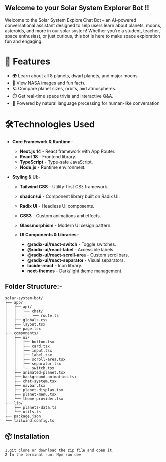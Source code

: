 ## Welcome to your Solar System  Explorer Bot !!
Welcome to the Solar System Explore Chat Bot – an AI-powered conversational assistant designed to help users learn about planets, moons, asteroids, and more in our solar system! Whether you're a student, teacher, space enthusiast, or just curious, this bot is here to make space exploration fun and engaging.

# 🚀 Features
- 🌍 Learn about all 8 planets, dwarf planets, and major moons.
-  📸 View NASA images and fun facts.
-  🪐 Compare planet sizes, orbits, and atmospheres.
-  ⏱️ Get real-time space trivia and interactive Q&A.
-  🧠 Powered by natural language processing for human-like conversation

# 🛠️Technologies Used

- **Core Framework & Runtime**:-
  - **Next.js 14** - React framework with App Router.
   - **React 18** - Frontend library.
   - **TypeScript** - Type-safe JavaScript.
   - **Node.js** - Runtime environment.
  
      
- **Styling & UI**:-
  - **Tailwind CSS** - Utility-first CSS framework.
  - **shadcn/ui** - Component library built on Radix UI.
  - **Radix UI** - Headless UI components.
  - **CSS3** - Custom animations and effects.
  - **Glassmorphism** - Modern UI design pattern.
 
  - **UI Components & Libraries**:-
    - **@radix-ui/react-switch** - Toggle switches.
    - **@radix-ui/react-label** - Accessible labels.
    - **@radix-ui/react-scroll-area** - Custom scrollbars.
    - **@radix-ui/react-separator** - Visual separators.
    - **lucide-react** - Icon library.
    - **next-themes** - Dark/light theme management.
       

## Folder Structure:-
```
solar-system-bot/
├── app/
│   ├── api/
│   │   └── chat/
│   │       └── route.ts
│   ├── globals.css
│   ├── layout.tsx
│   └── page.tsx
├── components/
│   ├── ui/
│   │   ├── button.tsx
│   │   ├── card.tsx
│   │   ├── input.tsx
│   │   ├── label.tsx
│   │   ├── scroll-area.tsx
│   │   ├── separator.tsx
│   │   └── switch.tsx
│   ├── animated-planet.tsx
│   ├── background-animation.tsx
│   ├── chat-system.tsx
│   ├── navbar.tsx
│   ├── planet-display.tsx
│   ├── planet-menu.tsx
│   └── theme-provider.tsx
├── lib/
│   ├── planets-data.ts
│   └── utils.ts
├── package.json
└── tailwind.config.ts

 ```

## 📦 Installation
 ```
1.git clone or download the zip file and open it.
2 In the terminal run: Npm run dev
```
